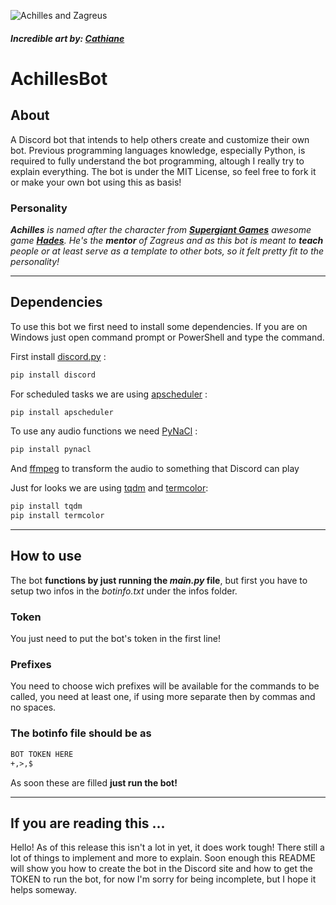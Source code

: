 ![Achilles and Zagreus](https://images-wixmp-ed30a86b8c4ca887773594c2.wixmp.com/f/0b3d3fe1-90de-4fc6-91b5-c43cc6b8af5e/debqth5-85549e2b-5684-4196-b0e2-3058ffc84a82.jpg/v1/fill/w_852,h_938,q_70,strp/achilles_and_baby_zagreus_by_cathiane_debqth5-pre.jpg?token=eyJ0eXAiOiJKV1QiLCJhbGciOiJIUzI1NiJ9.eyJzdWIiOiJ1cm46YXBwOjdlMGQxODg5ODIyNjQzNzNhNWYwZDQxNWVhMGQyNmUwIiwiaXNzIjoidXJuOmFwcDo3ZTBkMTg4OTgyMjY0MzczYTVmMGQ0MTVlYTBkMjZlMCIsIm9iaiI6W1t7ImhlaWdodCI6Ijw9MTQxMCIsInBhdGgiOiJcL2ZcLzBiM2QzZmUxLTkwZGUtNGZjNi05MWI1LWM0M2NjNmI4YWY1ZVwvZGVicXRoNS04NTU0OWUyYi01Njg0LTQxOTYtYjBlMi0zMDU4ZmZjODRhODIuanBnIiwid2lkdGgiOiI8PTEyODAifV1dLCJhdWQiOlsidXJuOnNlcnZpY2U6aW1hZ2Uub3BlcmF0aW9ucyJdfQ.8w6VY5Oaw2W4zJIDe_b5maZy8tR6iRFyBHvWnyuo_jo)
##### Incredible art by: [Cathiane](https://www.deviantart.com/cathiane)
# <b>AchillesBot</b>
## <b>About</b>
 A Discord bot that intends to help others create and customize their own bot. Previous programming languages knowledge, especially Python, is required to fully understand the bot programming, altough I really try to explain everything. The bot is under the MIT License, so feel free to fork it or make your own bot using this as basis!
### <b>Personality</b>
<i><b>Achilles</b> is named after the character from [<b>Supergiant Games</b>](https://www.supergiantgames.com) awesome game [<b>Hades</b>](https://www.supergiantgames.com/games/hades). He's the <b>mentor</b> of Zagreus and as this bot is meant to <b>teach</b> people or at least serve as a template to other bots, so it felt pretty fit to the personality!</i>

---
## <b>Dependencies</b>
To use this bot we first need to install some dependencies. If you are on Windows just open command prompt or PowerShell and type the command.

First install [discord.py](https://discordpy.readthedocs.io/en/stable/) :
```cmd
pip install discord
```

For scheduled tasks we are using [apscheduler](https://apscheduler.readthedocs.io/en/stable/) :
```cmd
pip install apscheduler
```

To use any audio functions we need [PyNaCl](https://pypi.org/project/PyNaCl/) :
```cmd
pip install pynacl
```

And [ffmpeg](http://ffmpeg.org/) to transform the audio to something that Discord can play

Just for looks we are using [tqdm](https://pypi.org/project/tqdm/) and [termcolor](https://pypi.org/project/termcolor/):
```cmd
pip install tqdm
pip install termcolor
```

---
## <b>How to use</b>
The bot <b>functions by just running the <i>main.py</i> file</b>, but first you have to setup two infos in the <i>botinfo.txt</i> under the infos folder.

### <b>Token</b>
You just need to put the bot's token in the first line!

### <b>Prefixes</b>
You need to choose wich prefixes will be available for the commands to be called, you need at least one, if using more separate then by commas and no spaces.

### The botinfo file should be as
```txt
BOT TOKEN HERE
+,>,$
```
As soon these are filled <b>just run the bot!</b>

---
## If you are reading this ...
Hello! As of this release this isn't a lot in yet, it does work tough! There still a lot of things to implement and more to explain. Soon enough this README will show you how to create the bot in the Discord site and how to get the TOKEN to run the bot, for now I'm sorry for being incomplete, but I hope it helps someway.